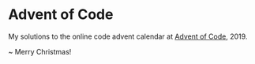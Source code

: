Advent of Code
==============

My solutions to the online code advent calendar at [Advent of Code](adventofcode.com), 2019.

~ Merry Christmas!